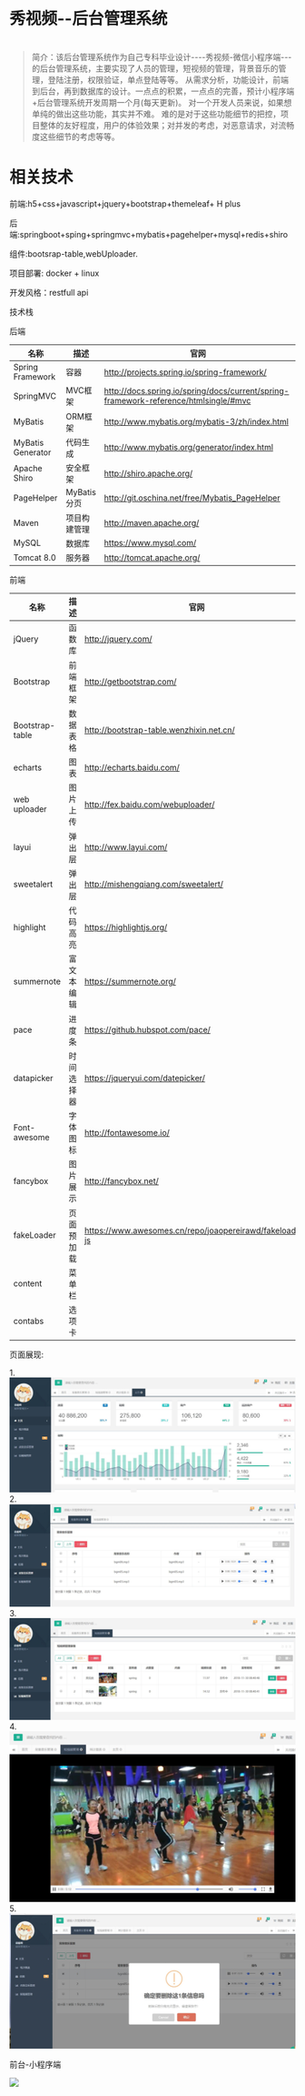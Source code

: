 # 秀视频--后台管理系统
#
<blockquote>
简介：该后台管理系统作为自己专科毕业设计----秀视频-微信小程序端---的后台管理系统，主要实现了人员的管理，短视频的管理，背景音乐的管理，登陆注册，权限验证，单点登陆等等。
从需求分析，功能设计，前端到后台，再到数据库的设计。一点点的积累，一点点的完善，预计小程序端+后台管理系统开发周期一个月(每天更新)。
对一个开发人员来说，如果想单纯的做出这些功能，其实并不难。
难的是对于这些功能细节的把控，项目整体的友好程度，用户的体验效果；对并发的考虑，对恶意请求，对流畅度这些细节的考虑等等。 
</blockquote>

# 相关技术 
 <p>前端:h5+css+javascript+jquery+bootstrap+themeleaf+ H plus</p>
 <p>后端:springboot+sping+springmvc+mybatis+pagehelper+mysql+redis+shiro</p>
 <p>组件:bootsrap-table,webUploader.</p>
 <p>项目部署: docker + linux</p>
 <p>开发风格：restfull api</p>
 <p>技术栈</p>
 <p>后端</p>
 <table>
<thead>
<tr>
<th>名称</th>
<th>描述</th>
<th>官网</th>
</tr>
</thead>
<tbody>
<tr>
<td>Spring Framework</td>
<td>容器</td>
<td><a href="http://projects.spring.io/spring-framework/" rel="nofollow">http://projects.spring.io/spring-framework/</a></td>
</tr>
<tr>
<td>SpringMVC</td>
<td>MVC框架</td>
<td><a href="http://docs.spring.io/spring/docs/current/spring-framework-reference/htmlsingle/#mvc" rel="nofollow">http://docs.spring.io/spring/docs/current/spring-framework-reference/htmlsingle/#mvc</a></td>
</tr>
<tr>
<td>MyBatis</td>
<td>ORM框架</td>
<td><a href="http://www.mybatis.org/mybatis-3/zh/index.html" rel="nofollow">http://www.mybatis.org/mybatis-3/zh/index.html</a></td>
</tr>
<tr>
<td>MyBatis Generator</td>
<td>代码生成</td>
<td><a href="http://www.mybatis.org/generator/index.html" rel="nofollow">http://www.mybatis.org/generator/index.html</a></td>
</tr>
<tr>
<td>Apache Shiro</td>
<td>安全框架</td>
<td><a href="http://shiro.apache.org/" rel="nofollow">http://shiro.apache.org/</a></td>
</tr>
<tr>
<td>PageHelper</td>
<td>MyBatis分页</td>
<td><a href="http://git.oschina.net/free/Mybatis_PageHelper" rel="nofollow">http://git.oschina.net/free/Mybatis_PageHelper</a></td>
</tr>
<tr>
<td>Maven</td>
<td>项目构建管理</td>
<td><a href="http://maven.apache.org/" rel="nofollow">http://maven.apache.org/</a></td>
</tr>
<tr>
<td>MySQL</td>
<td>数据库</td>
<td><a href="https://www.mysql.com/" rel="nofollow">https://www.mysql.com/</a></td>
</tr>
<tr>
<td>Tomcat 8.0</td>
<td>服务器</td>
<td><a href="http://tomcat.apache.org/" rel="nofollow">http://tomcat.apache.org/</a></td>
</tr>
</tbody>
</table>


<p>前端</p>
<table>
<thead>
<tr>
<th>名称</th>
<th>描述</th>
<th>官网</th>
</tr>
</thead>
<tbody>
<tr>
<td>jQuery</td>
<td>函数库</td>
<td><a href="http://jquery.com/" rel="nofollow">http://jquery.com/</a></td>
</tr>
<tr>
<td>Bootstrap</td>
<td>前端框架</td>
<td><a href="http://getbootstrap.com/" rel="nofollow">http://getbootstrap.com/</a></td>
</tr>
<tr>
<td>Bootstrap-table</td>
<td>数据表格</td>
<td><a href="http://bootstrap-table.wenzhixin.net.cn/" rel="nofollow">http://bootstrap-table.wenzhixin.net.cn/</a></td>
</tr>
<tr>
<td>echarts</td>
<td>图表</td>
<td><a href="http://echarts.baidu.com/" rel="nofollow">http://echarts.baidu.com/</a></td>
</tr>
<tr>
<td>web uploader</td>
<td>图片上传</td>
<td><a href="http://fex.baidu.com/webuploader/" rel="nofollow">http://fex.baidu.com/webuploader/</a></td>
</tr>
<tr>
<td>layui</td>
<td>弹出层</td>
<td><a href="http://www.layui.com/" rel="nofollow">http://www.layui.com/</a></td>
</tr>
<tr>
<td>sweetalert</td>
<td>弹出层</td>
<td><a href="http://mishengqiang.com/sweetalert/" rel="nofollow">http://mishengqiang.com/sweetalert/</a></td>
</tr>
<tr>
<td>highlight</td>
<td>代码高亮</td>
<td><a href="https://highlightjs.org/" rel="nofollow">https://highlightjs.org/</a></td>
</tr>
<tr>
<td>summernote</td>
<td>富文本编辑</td>
<td><a href="https://summernote.org/" rel="nofollow">https://summernote.org/</a></td>
</tr>
<tr>
<td>pace</td>
<td>进度条</td>
<td><a href="https://github.hubspot.com/pace/" rel="nofollow">https://github.hubspot.com/pace/</a></td>
</tr>
<tr>
<td>datapicker</td>
<td>时间选择器</td>
<td><a href="https://jqueryui.com/datepicker/" rel="nofollow">https://jqueryui.com/datepicker/</a></td>
</tr>
<tr>
<td>Font-awesome</td>
<td>字体图标</td>
<td><a href="http://fontawesome.io/" rel="nofollow">http://fontawesome.io/</a></td>
</tr>
<tr>
<td>fancybox</td>
<td>图片展示</td>
<td><a href="http://fancybox.net/" rel="nofollow">http://fancybox.net/</a></td>
</tr>
<tr>
<td>fakeLoader</td>
<td>页面预加载</td>
<td><a href="https://www.awesomes.cn/repo/joaopereirawd/fakeloader-js" rel="nofollow">https://www.awesomes.cn/repo/joaopereirawd/fakeloader-js</a></td>
</tr>
<tr>
<td>content</td>
<td>菜单栏</td>
<td></td>
</tr>
<tr>
<td>contabs</td>
<td>选项卡</td>
<td></td>
</tr>
</tbody>
</table>
 <p>页面展现:</p>
1.
<img src="./myimg/01.jpg">
2.
<img src="./myimg/02.jpg">
3.
<img src="./myimg/03.jpg">
4.
<img src="./myimg/4.jpg">
5.
<img src="./myimg/5.jpg">
<p>前台-小程序端</p>
<img src="./video/GIF.gif">
